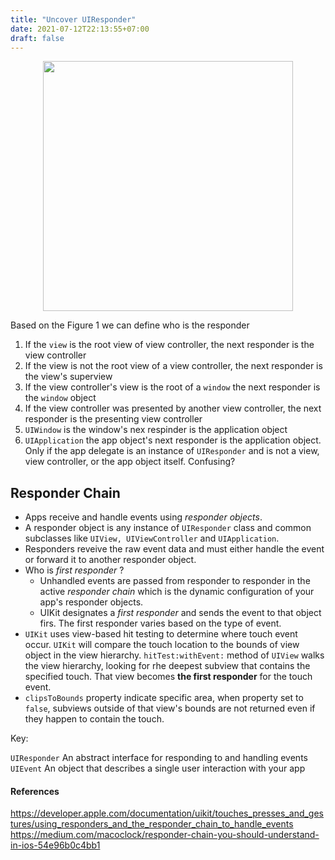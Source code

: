 ```yaml
---
title: "Uncover UIResponder"
date: 2021-07-12T22:13:55+07:00
draft: false
---
```


<p align="center">
  <img src="https://docs-assets.developer.apple.com/published/7c21d852b9/f17df5bc-d80b-4e17-81cf-4277b1e0f6e4.png" style="height:400px"/>
</p>

Based on the Figure 1 we can define who is the responder

1. If the `view` is the root view of view controller, the next responder is the view controller
2. If the view is not the root view of a view controller, the next responder is the view's superview
3. If the view controller's view is the root of a `window` the next responder is the `window` object
4. If the view controller was presented by another view controller, the next responder is the presenting view controller
5. `UIWindow` is the window's nex respinder is the application object
6. `UIApplication` the app object's next responder is the application object. Only if the app delegate is an instance of `UIResponder` and is not a view, view controller, or the app object itself. Confusing?

## Responder Chain

- Apps receive and handle events using *responder objects*. 
- A responder object is any instance of `UIResponder` class and common subclasses like `UIView, UIViewController` and `UIApplication`.
- Responders reveive the raw event data and must either handle the event or forward it to another responder object.
- Who is *first responder* ?
  - Unhandled events are passed from responder to responder in the active *responder chain* which is the dynamic configuration of your app's responder objects.
  - UIKit designates a *first responder* and sends the event to that object firs. The first responder varies based on the type of event.
- `UIKit` uses view-based hit testing to determine where touch event occur. `UIKit` will compare the touch location to the bounds of view object in the view hierarchy. `hitTest:withEvent:` method of `UIView` walks the view hierarchy, looking for rhe deepest subview that contains the specified touch. That view becomes **the first responder** for the touch event.
- `clipsToBounds` property indicate specific area, when property set to `false`, subviews outside of that view's bounds are not returned even if they happen to contain the touch.



Key:

`UIResponder` An abstract interface for responding to and handling events
`UIEvent` An object that describes a single user interaction with your app

#### References

https://developer.apple.com/documentation/uikit/touches_presses_and_gestures/using_responders_and_the_responder_chain_to_handle_events
https://medium.com/macoclock/responder-chain-you-should-understand-in-ios-54e96b0c4bb1
